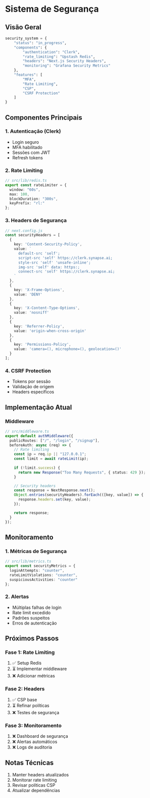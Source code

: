 # Sistema de Segurança

## Visão Geral
```python
security_system = {
    "status": "in_progress",
    "components": {
        "authentication": "Clerk",
        "rate_limiting": "Upstash Redis",
        "headers": "Next.js Security Headers",
        "monitoring": "Grafana Security Metrics"
    },
    "features": [
        "MFA",
        "Rate Limiting",
        "CSP",
        "CSRF Protection"
    ]
}
```

## Componentes Principais

### 1. Autenticação (Clerk)
- Login seguro
- MFA habilitado
- Sessões com JWT
- Refresh tokens

### 2. Rate Limiting
```typescript
// src/lib/redis.ts
export const rateLimiter = {
  window: "60s",
  max: 100,
  blockDuration: "300s",
  keyPrefix: "rl:"
};
```

### 3. Headers de Segurança
```typescript
// next.config.js
const securityHeaders = [
  {
    key: 'Content-Security-Policy',
    value: `
      default-src 'self';
      script-src 'self' https://clerk.synapse.ai;
      style-src 'self' 'unsafe-inline';
      img-src 'self' data: https:;
      connect-src 'self' https://clerk.synapse.ai;
    `
  },
  {
    key: 'X-Frame-Options',
    value: 'DENY'
  },
  {
    key: 'X-Content-Type-Options',
    value: 'nosniff'
  },
  {
    key: 'Referrer-Policy',
    value: 'origin-when-cross-origin'
  },
  {
    key: 'Permissions-Policy',
    value: 'camera=(), microphone=(), geolocation=()'
  }
];
```

### 4. CSRF Protection
- Tokens por sessão
- Validação de origem
- Headers específicos

## Implementação Atual

### Middleware
```typescript
// src/middleware.ts
export default authMiddleware({
  publicRoutes: ["/", "/login", "/signup"],
  beforeAuth: async (req) => {
    // Rate limiting
    const ip = req.ip || "127.0.0.1";
    const limit = await rateLimit(ip);
    
    if (!limit.success) {
      return new Response("Too Many Requests", { status: 429 });
    }

    // Security headers
    const response = NextResponse.next();
    Object.entries(securityHeaders).forEach(([key, value]) => {
      response.headers.set(key, value);
    });

    return response;
  }
});
```

## Monitoramento

### 1. Métricas de Segurança
```typescript
// src/lib/metrics.ts
export const securityMetrics = {
  loginAttempts: "counter",
  rateLimitViolations: "counter",
  suspiciousActivities: "counter"
};
```

### 2. Alertas
- Múltiplas falhas de login
- Rate limit excedido
- Padrões suspeitos
- Erros de autenticação

## Próximos Passos

### Fase 1: Rate Limiting
1. ✅ Setup Redis
2. ⏳ Implementar middleware
3. ❌ Adicionar métricas

### Fase 2: Headers
1. ✅ CSP base
2. ⏳ Refinar políticas
3. ❌ Testes de segurança

### Fase 3: Monitoramento
1. ❌ Dashboard de segurança
2. ❌ Alertas automáticos
3. ❌ Logs de auditoria

## Notas Técnicas
1. Manter headers atualizados
2. Monitorar rate limiting
3. Revisar políticas CSP
4. Atualizar dependências 